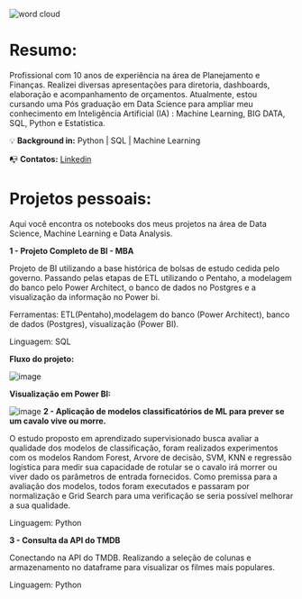 ![word cloud](https://user-images.githubusercontent.com/48620885/153776527-8e32f566-39be-4a07-b426-03fe987e9fef.PNG)

<h1 align="left">Resumo:</h1>

Profissional com 10 anos de experiência na área de Planejamento e Finanças.
Realizei diversas apresentações para diretoria, dashboards, elaboração e acompanhamento de orçamentos. 
Atualmente, estou cursando uma Pós graduação em Data Science para ampliar meu conhecimento em Inteligência Artificial (IA)
: Machine Learning, BIG DATA, SQL, Python e Estatística.

💡 **Background in:** Python | SQL | Machine Learning 

📭 **Contatos:**
[Linkedin](https://www.linkedin.com/in/felipelopesmeira/)

<h1 align="left"> Projetos pessoais:</h1>

Aqui você encontra os notebooks dos meus projetos na área de Data Science, Machine Learning e Data Analysis.

**1 - Projeto Completo de BI - MBA**

Projeto de BI utilizando a base histórica de bolsas de estudo cedida pelo governo. Passando pelas etapas de ETL utilizando o Pentaho, a modelagem do banco pelo Power Architect, o banco de dados no Postgres e a visualização da informação no Power bi.

Ferramentas: ETL(Pentaho),modelagem do banco (Power Architect), banco de dados (Postgres), visualização (Power BI).

Linguagem: SQL

**Fluxo do projeto:**

![image](https://user-images.githubusercontent.com/48620885/155370529-b91adbeb-bc98-4966-bd45-fb9bf20ab87f.png)

**Visualização em Power BI:**

![image](https://user-images.githubusercontent.com/48620885/155369684-81260c46-7f2b-40af-aa0c-20287baef6f2.png)
**2 - Aplicação de modelos classificatórios de ML para prever se um cavalo vive ou morre.**

O estudo proposto em aprendizado supervisionado busca avaliar a qualidade dos modelos de classificação, foram realizados experimentos com os modelos Random Forest, Arvore de decisão, SVM, KNN e regressão logística para medir sua capacidade de rotular se o cavalo irá morrer ou viver dado os parâmetros de entrada fornecidos. Como premissa para a avaliação dos modelos, todos foram executados e passaram por normalização e Grid Search para uma verificação se seria possível melhorar a sua qualidade.

Linguagem: Python

**3 - Consulta da API do TMDB**

Conectando na API do TMDB. Realizando a seleção de colunas e armazenamento no dataframe para visualizar os filmes mais populares. 

Linguagem: Python



